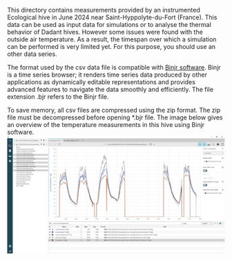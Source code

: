 This directory contains measurements provided by an instrumented Ecological hive in June 2024 near Saint-Hyppolyte-du-Fort (France).
This data can be used as input data for simulations or to analyse the thermal behavior of Dadant hives.
However some issues were found with the outside air temperature. As a result, the timespan over which a simulation can be performed is very limited yet. For this purpose, you should use an other data series.

The format used by the csv data file is compatible with [Binjr software](https://binjr.eu/about/what_is_binjr/). Binjr is a time series browser; it renders time series data produced by other applications as dynamically editable representations and provides advanced features to navigate the data smoothly and efficiently.
The file extension .bjr refers to the Binjr file.

To save memory, all csv files are compressed using the zip format. The zip file must be decompressed before opening *.bjr file.
The image below gives an overview of the temperature measurements in this hive using Binjr software.
![HiveImage](2024_06_20_BinjrImage.png)
